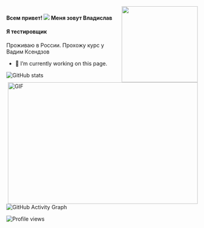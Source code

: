 <img align='right' src='https://user-images.githubusercontent.com/5713670/87202985-820dcb80-c2b6-11ea-9f56-7ec461c497c3.gif' width='200'>    

#### Всем привет! ![](https://user-images.githubusercontent.com/18350557/176309783-0785949b-9127-417c-8b55-ab5a4333674e.gif)  Меня зовут Владислав
#### Я тестировщик

Проживаю в России. Прохожу курс у Вадим Ксендзов

- 🔭 I’m currently working on this page. 


 <img align="right" alt="GIF" src="https://github.com/abhisheknaiidu/abhisheknaiidu/blob/master/code.gif?raw=true" width="500" height="320" />  

![GitHub stats](https://github-readme-stats.vercel.app/api?username=https://github.com/VladislavBroPiton&show_icons=true)    

![GitHub Activity Graph](https://activity-graph.herokuapp.com/graph?username=https://github.com/VladislavBroPiton)    

![Profile views](https://gpvc.arturio.dev/https://github.com/VladislavBroPiton)    

